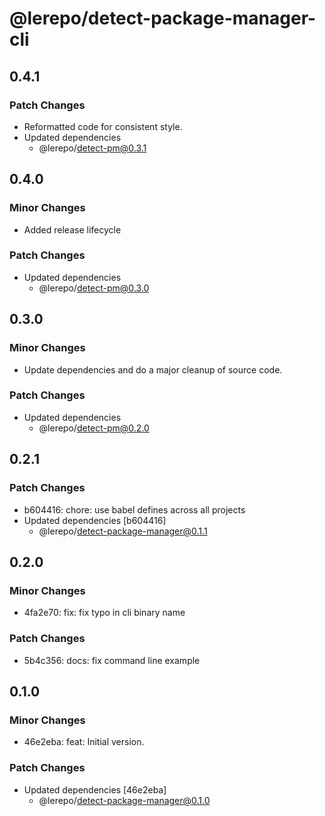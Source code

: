 # @lerepo/detect-package-manager-cli

## 0.4.1

### Patch Changes

- Reformatted code for consistent style.
- Updated dependencies
  - @lerepo/detect-pm@0.3.1

## 0.4.0

### Minor Changes

- Added release lifecycle

### Patch Changes

- Updated dependencies
  - @lerepo/detect-pm@0.3.0

## 0.3.0

### Minor Changes

- Update dependencies and do a major cleanup of source code.

### Patch Changes

- Updated dependencies
  - @lerepo/detect-pm@0.2.0

## 0.2.1

### Patch Changes

- b604416: chore: use babel defines across all projects
- Updated dependencies [b604416]
  - @lerepo/detect-package-manager@0.1.1

## 0.2.0

### Minor Changes

- 4fa2e70: fix: fix typo in cli binary name

### Patch Changes

- 5b4c356: docs: fix command line example

## 0.1.0

### Minor Changes

- 46e2eba: feat: Initial version.

### Patch Changes

- Updated dependencies [46e2eba]
  - @lerepo/detect-package-manager@0.1.0

